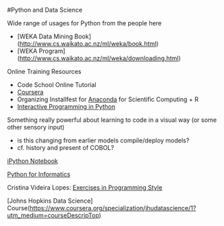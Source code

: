 #Python and Data Science

Wide range of usages for Python from the people here

- [WEKA Data Mining Book] (http://www.cs.waikato.ac.nz/ml/weka/book.html)
- [WEKA Program] (http://www.cs.waikato.ac.nz/ml/weka/downloading.html)

Online Training Resources
- Code School Online Tutorial
- [Coursera](https://www.coursera.org/course/pythonlearn)
- Organizing Installfest for [Anaconda](http://continuum.io/downloads) for Scientific Computing + R
- [Interactive Programming in Python](https://www.coursera.org/course/interactivepython1)


Something really powerful about learning to code in a visual way (or some other sensory input)
- is this changing from earlier models compile/deploy models?
- cf. history and present of COBOL?


[iPython Notebook](http://ipython.org/notebook.html)

[Python for Informatics](http://www.pythonlearn.com/book.php)

Cristina Videira Lopes: [Exercises in Programming Style](http://www.crcpress.com/product/isbn/9781482227376)

[Johns Hopkins Data Science] Course(https://www.coursera.org/specialization/jhudatascience/1?utm_medium=courseDescripTop)
